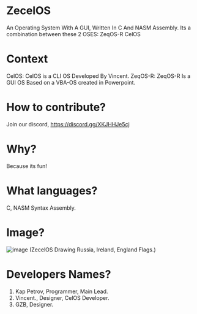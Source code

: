 # ZecelOS
An Operating System With A GUI, Written In C And NASM Assembly.
Its a combination between these 2 OSES:
ZeqOS-R
CelOS

# Context
CelOS: CelOS is a CLI OS Developed By Vincent.
ZeqOS-R: ZeqOS-R Is a GUI OS Based on a VBA-OS created in Powerpoint.

# How to contribute?
Join our discord, https://discord.gg/XKJHHJe5cj

# Why?
Because its fun!

# What languages?
C, NASM Syntax Assembly.

# Image?
![image](https://github.com/KapPetrovTheGuy/ZecelOS/assets/123942802/be214380-4b5c-4bb8-be61-1da9fcbbd608)
(ZecelOS Drawing Russia, Ireland, England Flags.)

# Developers Names?
1. Kap Petrov, Programmer, Main Lead.
2. Vincent., Designer, CelOS Developer.
3. GZB, Designer.
